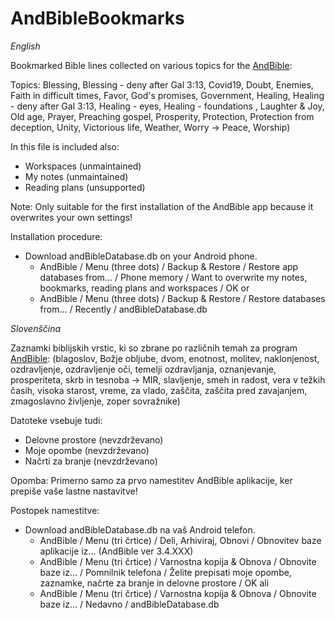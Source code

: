 # AndBibleBookmarks

*English*

Bookmarked Bible lines collected on various topics for the [AndBible](https://play.google.com/store/apps/details?id=net.bible.android.activity&hl=en_US&gl=US):

Topics: Blessing, Blessing - deny after Gal 3:13, Covid19, Doubt, Enemies, Faith in difficult times, Favor, God's promises, Government, Healing, Healing - deny after Gal 3:13, Healing - eyes, Healing - foundations , Laughter & Joy, Old age, Prayer, Preaching gospel, Prosperity, Protection, Protection from deception, Unity, Victorious life, Weather, Worry -> Peace, Worship)

In this file is included also:
 - Workspaces (unmaintained)
 - My notes (unmaintained)
 - Reading plans (unsupported)
 
Note: Only suitable for the first installation of the AndBible app because it overwrites your own settings!
 
Installation procedure:
 - Download andBibleDatabase.db on your Android phone.
    - AndBible / Menu (three dots) / Backup & Restore / Restore app databases from... / Phone memory / Want to overwrite my notes, bookmarks, reading plans and workspaces / OK
    or
    - AndBible / Menu (three dots) / Backup & Restore / Restore databases from... / Recently / andBibleDatabase.db


*Slovenščina*

Zaznamki biblijskih vrstic, ki so zbrane po različnih temah za program [AndBible](https://play.google.com/store/apps/details?id=net.bible.android.activity&hl=en_US&gl=US):
(blagoslov, Božje obljube, dvom, enotnost, molitev, naklonjenost, ozdravljenje, ozdravljenje oči, temelji ozdravljanja, oznanjevanje, prosperiteta, skrb in tesnoba -> MIR, slavljenje, smeh in radost, vera v težkih časih, visoka starost, vreme, za vlado, zaščita, zaščita pred zavajanjem, zmagoslavno življenje, zoper sovražnike)

Datoteke vsebuje tudi:
 - Delovne prostore (nevzdrževano)
 - Moje opombe (nevzdrževano)
 - Načrti za branje (nevzdrževano)
 
Opomba: Primerno samo za prvo namestitev AndBible aplikacije, ker prepiše vaše lastne nastavitve!
 
Postopek namestitve:
 - Download andBibleDatabase.db na vaš Android telefon.
    - AndBible / Menu (tri črtice) / Deli, Arhiviraj, Obnovi / Obnovitev baze aplikacije iz... (AndBible ver 3.4.XXX)
    - AndBible / Menu (tri črtice) / Varnostna kopija & Obnova / Obnovite baze iz... / Pomnilnik telefona / Želite prepisati moje opombe, zaznamke, načrte za branje in delovne prostore / OK
    ali
    - AndBible / Menu (tri črtice) / Varnostna kopija & Obnova / Obnovite baze iz... / Nedavno / andBibleDatabase.db
